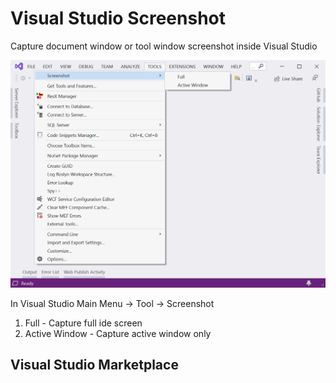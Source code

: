 # Visual Studio Screenshot
Capture document window or tool window screenshot inside Visual Studio

![Alt text](https://github.com/twlikol/VisualStudioScreenshot/blob/master/VisualStudioScreenshot.png)

In Visual Studio Main Menu -> Tool -> Screenshot
1. Full - Capture full ide screen
2. Active Window - Capture active window only

## Visual Studio Marketplace

